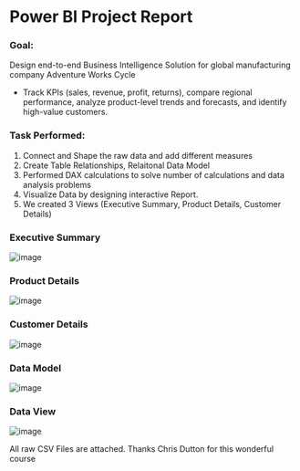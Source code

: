# Power BI Project Report

### Goal: 
Design end-to-end Business Intelligence Solution for global manufacturing company Adventure Works Cycle
- Track KPIs (sales, revenue, profit, returns), compare regional performance, analyze product-level trends and forecasts, and identify high-value customers.

### Task Performed:

1. Connect and Shape the raw data and add different measures
2. Create Table Relationships, Relaitonal Data Model
3. Performed DAX calculations to solve number of calculations and data analysis problems
4. Visualize Data by designing interactive Report.
5. We created 3 Views (Executive Summary, Product Details, Customer Details)

### Executive Summary
![image](https://user-images.githubusercontent.com/109212385/220306560-9425f604-a58d-4c92-8c5b-261125fd9cfe.png)

### Product Details
![image](https://user-images.githubusercontent.com/109212385/220306856-d2bb873f-0f71-48b5-8333-5076b2dd7418.png)

### Customer Details
![image](https://user-images.githubusercontent.com/109212385/220306989-a47e1297-b30e-41d4-9fab-79aa3ec025d6.png)

### Data Model
![image](https://user-images.githubusercontent.com/109212385/220307375-abfed1e0-9c15-4a00-95d3-142d5a09c160.png)

### Data View
![image](https://user-images.githubusercontent.com/109212385/220307909-922b44cb-fe3b-4807-9dab-923e767a4fc4.png)

All raw CSV Files are attached. Thanks Chris Dutton for this wonderful course
